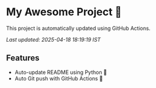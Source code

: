 # My Awesome Project 🚀

This project is automatically updated using GitHub Actions.

_Last updated: 2025-04-18 18:19:19 IST_

## Features
- Auto-update README using Python 🐍
- Auto Git push with GitHub Actions 🤖
